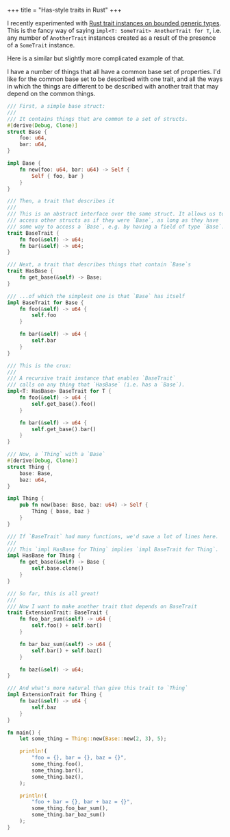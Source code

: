 +++
title = "Has-style traits in Rust"
+++

I recently experimented with [Rust trait instances on bounded generic types](https://simonshine.dk/blog/rust-traits/). This is the fancy way of saying `impl<T: SomeTrait> AnotherTrait for T`, i.e. any number of `AnotherTrait` instances created as a result of the presence of a `SomeTrait` instance.

Here is a similar but slightly more complicated example of that.

I have a number of things that all have a common base set of properties. I'd like for the common base set to be described with one trait, and all the ways in which the things are different to be described with another trait that may depend on the common things.

```rust
/// First, a simple base struct:
///
/// It contains things that are common to a set of structs.
#[derive(Debug, Clone)]
struct Base {
    foo: u64,
    bar: u64,
}

impl Base {
    fn new(foo: u64, bar: u64) -> Self {
        Self { foo, bar }
    }
}

/// Then, a trait that describes it
///
/// This is an abstract interface over the same struct. It allows us to
/// access other structs as if they were `Base`, as long as they have
/// some way to access a `Base`, e.g. by having a field of type `Base`.
trait BaseTrait {
    fn foo(&self) -> u64;
    fn bar(&self) -> u64;
}

/// Next, a trait that describes things that contain `Base`s
trait HasBase {
    fn get_base(&self) -> Base;
}

/// ...of which the simplest one is that `Base` has itself
impl BaseTrait for Base {
    fn foo(&self) -> u64 {
        self.foo
    }

    fn bar(&self) -> u64 {
        self.bar
    }
}

/// This is the crux:
///
/// A recursive trait instance that enables `BaseTrait`
/// calls on any thing that `HasBase` (i.e. has a `Base`).
impl<T: HasBase> BaseTrait for T {
    fn foo(&self) -> u64 {
        self.get_base().foo()
    }

    fn bar(&self) -> u64 {
        self.get_base().bar()
    }
}

/// Now, a `Thing` with a `Base`
#[derive(Debug, Clone)]
struct Thing {
    base: Base,
    baz: u64,
}

impl Thing {
    pub fn new(base: Base, baz: u64) -> Self {
        Thing { base, baz }
    }
}

/// If `BaseTrait` had many functions, we'd save a lot of lines here.
///
/// This `impl HasBase for Thing` implies `impl BaseTrait for Thing`.
impl HasBase for Thing {
    fn get_base(&self) -> Base {
        self.base.clone()
    }
}

/// So far, this is all great!
///
/// Now I want to make another trait that depends on BaseTrait
trait ExtensionTrait: BaseTrait {
    fn foo_bar_sum(&self) -> u64 {
        self.foo() + self.bar()
    }

    fn bar_baz_sum(&self) -> u64 {
        self.bar() + self.baz()
    }

    fn baz(&self) -> u64;
}

/// And what's more natural than give this trait to `Thing`
impl ExtensionTrait for Thing {
    fn baz(&self) -> u64 {
        self.baz
    }
}

fn main() {
    let some_thing = Thing::new(Base::new(2, 3), 5);

    println!(
        "foo = {}, bar = {}, baz = {}",
        some_thing.foo(),
        some_thing.bar(),
        some_thing.baz(),
    );

    println!(
        "foo + bar = {}, bar + baz = {}",
        some_thing.foo_bar_sum(),
        some_thing.bar_baz_sum()
    );
}
```